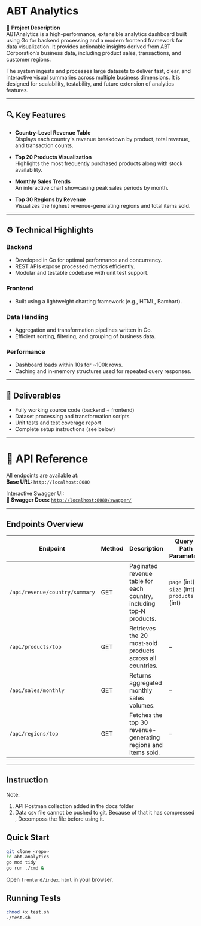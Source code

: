 # ABT Analytics

📘 **Project Description**  
ABTAnalytics is a high-performance, extensible analytics dashboard built using Go for backend processing and a modern frontend framework for data visualization. It provides actionable insights derived from ABT Corporation’s business data, including product sales, transactions, and customer regions.

The system ingests and processes large datasets to deliver fast, clear, and interactive visual summaries across multiple business dimensions. It is designed for scalability, testability, and future extension of analytics features.

---

## 🔍 Key Features

- **Country-Level Revenue Table**  
  Displays each country's revenue breakdown by product, total revenue, and transaction counts.

- **Top 20 Products Visualization**  
  Highlights the most frequently purchased products along with stock availability.

- **Monthly Sales Trends**  
  An interactive chart showcasing peak sales periods by month.

- **Top 30 Regions by Revenue**  
  Visualizes the highest revenue-generating regions and total items sold.

---

## ⚙️ Technical Highlights

### Backend
- Developed in Go for optimal performance and concurrency.
- REST APIs expose processed metrics efficiently.
- Modular and testable codebase with unit test support.

### Frontend
- Built using a lightweight charting framework (e.g., HTML, Barchart).

### Data Handling
- Aggregation and transformation pipelines written in Go.
- Efficient sorting, filtering, and grouping of business data.

### Performance
- Dashboard loads within 10s for ~100k rows.
- Caching and in-memory structures used for repeated query responses.

---

## 📁 Deliverables

- Fully working source code (backend + frontend)
- Dataset processing and transformation scripts
- Unit tests and test coverage report
- Complete setup instructions (see below)

---

# 📖 API Reference

All endpoints are available at:  
**Base URL:** `http://localhost:8080`

Interactive Swagger UI:  
**🔗 Swagger Docs:** [`http://localhost:8080/swagger/`](http://localhost:8080/swagger/)

---

## Endpoints Overview

| Endpoint                             | Method | Description                                                      | Query / Path Parameters                        |
|--------------------------------------|--------|------------------------------------------------------------------|------------------------------------------------|
| `/api/revenue/country/summary`      | GET    | Paginated revenue table for each country, including top‑N products. | `page` (int), `size` (int), `products` (int)   |
| `/api/products/top`                 | GET    | Retrieves the 20 most‑sold products across all countries.        | –                                              |
| `/api/sales/monthly`               | GET    | Returns aggregated monthly sales volumes.                        | –                                              |
| `/api/regions/top`                 | GET    | Fetches the top 30 revenue-generating regions and items sold.    | –                                              |

---

## Instruction

Note: 
1. API Postman collection added in the docs folder
2. Data csv file cannot be pushed to git. Because of that it has compressed , Decomposs the file before using it.



## Quick Start
```bash
git clone <repo>
cd abt-analytics
go mod tidy
go run ./cmd &
```
Open `frontend/index.html` in your browser.

## Running Tests
```bash
chmod +x test.sh
./test.sh
```




